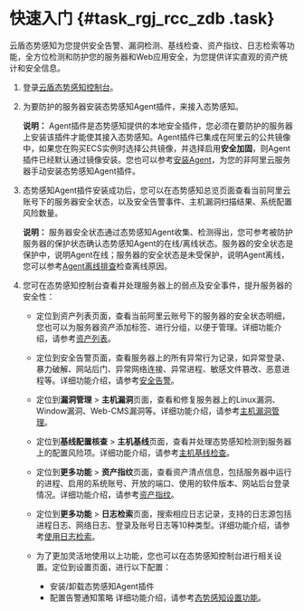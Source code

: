 # 快速入门 {#task_rgj_rcc_zdb .task}

云盾态势感知为您提供安全告警、漏洞检测、基线检查、资产指纹、日志检索等功能，全方位检测和防护您的服务器和Web应用安全，为您提供详实直观的资产统计和安全信息。

1.  登录[云盾态势感知控制台](https://yundun.console.aliyun.com/?p=sas)。 
2.  为要防护的服务器安装态势感知Agent插件，来接入态势感知。 

    **说明：** Agent插件是态势感知提供的本地安全插件，您必须在要防护的服务器上安装该插件才能使其接入态势感知。Agent插件已集成在阿里云的公共镜像中，如果您在购买ECS实例时选择公共镜像，并选择启用**安全加固**，则Agent插件已经默认通过镜像安装。您也可以参考[安装Agent](../../../../intl.zh-CN/用户指南/接入态势感知/安装Agent.md#)，为您的非阿里云服务器手动安装态势感知Agent插件。

3.  态势感知Agent插件安装成功后，您可以在态势感知总览页面查看当前阿里云账号下的服务器安全状态，以及安全告警事件、主机漏洞扫描结果、系统配置风险数量。 

    **说明：** 服务器安全状态通过态势感知Agent收集、检测得出，您可参考被防护服务器的保护状态确认态势感知Agent的在线/离线状态。服务器的安全状态是保护中，说明Agent在线；服务器的安全状态是未受保护，说明Agent离线，您可以参考[Agent离线排查](../../../../intl.zh-CN/用户指南/接入态势感知/Agent离线排查.md#)检查离线原因。

4.  您可在态势感知控制台查看并处理服务器上的弱点及安全事件，提升服务器的安全性： 
    -   定位到资产列表页面，查看当前阿里云账号下的服务器的安全状态明细，您也可以为服务器资产添加标签、进行分组，以便于管理。详细功能介绍，请参考[资产列表](../../../../intl.zh-CN/用户指南/资产列表.md#)。
    -   定位到安全告警页面，查看服务器上的所有异常行为记录，如异常登录、暴力破解、网站后门、异常网络连接、异常进程、敏感文件篡改、恶意进程等。详细功能介绍，请参考[安全告警](../../../../intl.zh-CN/用户指南/安全告警.md#)。
    -   定位到**漏洞管理** \> **主机漏洞**页面，查看和修复服务器上的Linux漏洞、Window漏洞、Web-CMS漏洞等。详细功能介绍，请参考[主机漏洞管理](../../../../intl.zh-CN/用户指南/漏洞管理/主机漏洞管理.md#)。
    -   定位到**基线配置核查** \> **主机基线**页面，查看并处理态势感知检测到服务器上的配置风险项。详细功能介绍，请参考[主机基线检查](../../../../intl.zh-CN/用户指南/基线配置核查/主机基线核查.md#)。
    -   定位到**更多功能** \> **资产指纹**页面，查看资产清点信息，包括服务器中运行的进程、启用的系统账号、开放的端口、使用的软件版本、网站后台登录情况。详细功能介绍，请参考[资产指纹](../../../../intl.zh-CN/用户指南/资产指纹.md#)。
    -   定位到**更多功能** \> **日志检索**页面，搜索相应日志记录，支持的日志源包括进程日志、网络日志、登录及账号日志等10种类型。详细功能介绍，请参考[使用日志检索](../../../../intl.zh-CN/用户指南/日志检索/使用日志检索.md#)。
    -   为了更加灵活地使用以上功能，您也可以在态势感知控制台进行相关设置。定位到设置页面，进行以下配置：

        -   安装/卸载态势感知Agent插件
        -   配置告警通知策略
        详细功能介绍，请参考[态势感知设置功能](../../../../intl.zh-CN/用户指南/设置.md#)。


